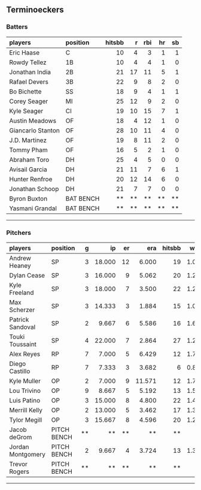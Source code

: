 ## Terminoeckers

### Batters

 
|players           |position  | hitsbb|  r| rbi| hr| sb| 
|:-----------------|:---------|------:|--:|---:|--:|--:| 
|Eric Haase        |C         |     10|  4|   3|  1|  1| 
|Rowdy Tellez      |1B        |     10|  4|   4|  1|  0| 
|Jonathan India    |2B        |     21| 17|  11|  5|  1| 
|Rafael Devers     |3B        |     22|  9|   8|  2|  0| 
|Bo Bichette       |SS        |     18|  9|   4|  1|  1| 
|Corey Seager      |MI        |     25| 12|   9|  2|  0| 
|Kyle Seager       |CI        |     19| 10|  15|  7|  1| 
|Austin Meadows    |OF        |     18|  4|  12|  1|  0| 
|Giancarlo Stanton |OF        |     28| 10|  11|  4|  0| 
|J.D. Martinez     |OF        |     19|  8|  11|  2|  0| 
|Tommy Pham        |OF        |     16|  5|   2|  1|  0| 
|Abraham Toro      |DH        |     25|  4|   5|  0|  0| 
|Avisail Garcia    |DH        |     21| 11|   7|  6|  1| 
|Hunter Renfroe    |DH        |     20| 12|  14|  6|  0| 
|Jonathan Schoop   |DH        |     21|  7|   7|  0|  0| 
|Byron Buxton      |BAT BENCH |     **| **|  **| **| **| 
|Yasmani Grandal   |BAT BENCH |     **| **|  **| **| **| 


* * *

### Pitchers

 
|players           |position    |  g|     ip| er|    era| hitsbb|  whip| so|  w| sv| 
|:-----------------|:-----------|--:|------:|--:|------:|------:|-----:|--:|--:|--:| 
|Andrew Heaney     |SP          |  3| 18.000| 12|  6.000|     19| 1.056| 18|  2|  0| 
|Dylan Cease       |SP          |  3| 16.000|  9|  5.062|     20| 1.250| 21|  1|  0| 
|Kyle Freeland     |SP          |  3| 18.000|  7|  3.500|     22| 1.222| 22|  2|  0| 
|Max Scherzer      |SP          |  3| 14.333|  3|  1.884|     15| 1.047| 21|  2|  0| 
|Patrick Sandoval  |SP          |  2|  9.667|  6|  5.586|     16| 1.655|  7|  0|  0| 
|Touki Toussaint   |SP          |  4| 22.000|  7|  2.864|     27| 1.227| 20|  2|  0| 
|Alex Reyes        |RP          |  7|  7.000|  5|  6.429|     12| 1.714| 10|  0|  4| 
|Diego Castillo    |RP          |  7|  7.333|  3|  3.682|      6| 0.818|  7|  0|  0| 
|Kyle Muller       |OP          |  2|  7.000|  9| 11.571|     12| 1.714|  4|  0|  0| 
|Lou Trivino       |OP          |  9|  8.667|  5|  5.192|     13| 1.500|  6|  1|  4| 
|Luis Patino       |OP          |  3| 15.000|  8|  4.800|     22| 1.467| 14|  1|  0| 
|Merrill Kelly     |OP          |  2| 13.000|  5|  3.462|     17| 1.308|  7|  0|  0| 
|Tylor Megill      |OP          |  3| 15.667|  8|  4.596|     20| 1.277| 17|  0|  0| 
|Jacob deGrom      |PITCH BENCH | **|     **| **|     **|     **|    **| **| **| **| 
|Jordan Montgomery |PITCH BENCH |  2|  9.667|  4|  3.724|     13| 1.345|  8|  1|  0| 
|Trevor Rogers     |PITCH BENCH | **|     **| **|     **|     **|    **| **| **| **| 


* * *


